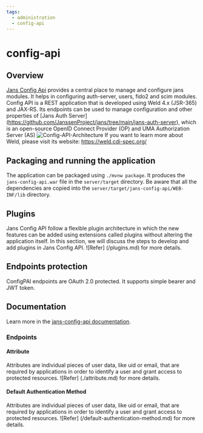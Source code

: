 ```yaml
---
tags:
  - administration
  - config-api
---
```


# config-api

## Overview
[Jans Config Api](https://github.com/JanssenProject/jans/tree/main/jans-config-api) provides a central place to manage and configure jans modules.
It helps in configuring auth-server, users, fido2 and scim modules.
Config API is a REST application that is developed using Weld 4.x (JSR-365) and JAX-RS. Its endpoints can be used to manage configuration and other properties of [Jans Auth Server] (https://github.com/JanssenProject/jans/tree/main/jans-auth-server), which is an open-source OpenID Connect Provider (OP) and UMA Authorization Server (AS)
![Config-API-Architecture](../../../assets/config-api-architecture.png)
If you want to learn more about Weld, please visit its website: https://weld.cdi-spec.org/

## Packaging and running the application
The application can be packaged using `./mvnw package`.
It produces the `jans-config-api.war` file in the `server/target` directory.
Be aware that all the dependencies are copied into the `server/target/jans-config-api/WEB-INF/lib` directory.

## Plugins
Jans Config API follow a flexible plugin architecture in which the new features can be added using extensions called plugins without altering the application itself. In this section, we will discuss the steps to develop and add plugins in Jans Config API.
![Refer] (/plugins.md) for more details.

## Endpoints protection
ConfigPAI endpoints are OAuth 2.0 protected. It supports simple bearer and JWT token.

## Documentation
Learn more in the [jans-config-api documentation](https://gluu.org/swagger-ui/?url=https://raw.githubusercontent.com/JanssenProject/jans/main/jans-config-api/docs/jans-config-api-swagger.yaml).

### Endpoints
#### Attribute
Attributes are individual pieces of user data, like uid or email, that are required by applications in order to identify a user and grant access to protected resources.
![Refer] (./attribute.md) for more details.

#### Default Authentication Method
Attributes are individual pieces of user data, like uid or email, that are required by applications in order to identify a user and grant access to protected resources.
![Refer] (/default-authentication-method.md) for more details.
